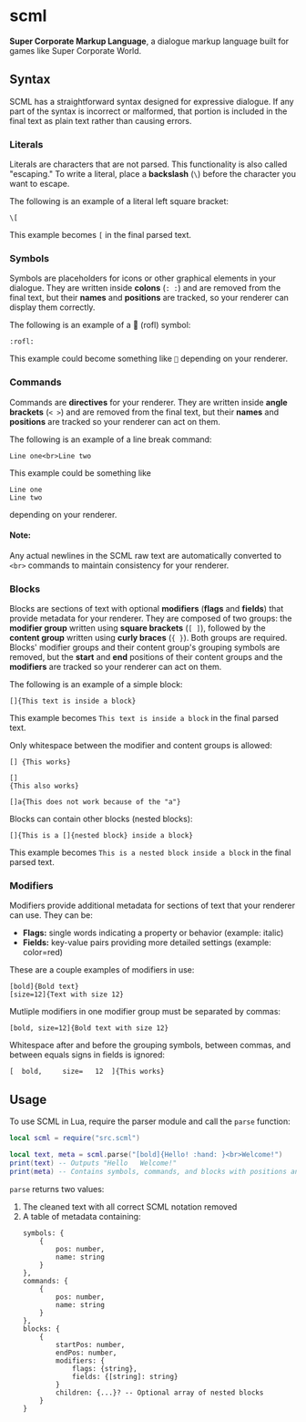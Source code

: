 # scml
**Super Corporate Markup Language**, a dialogue markup language built for games like Super Corporate World.

## Syntax

SCML has a straightforward syntax designed for expressive dialogue. If any part of the syntax is incorrect or malformed, that portion is included in the final text as plain text rather than causing errors.

### Literals

Literals are characters that are not parsed. This functionality is also called "escaping." To write a literal, place a **backslash** (`\`) before the character you want to escape.

The following is an example of a literal left square bracket:

```scml
\[
```

This example becomes `[` in the final parsed text.

### Symbols

Symbols are placeholders for icons or other graphical elements in your dialogue. They are written inside **colons** (`: :`) and are removed from the final text, but their **names** and **positions** are tracked, so your renderer can display them correctly.

The following is an example of a 🤣 (rofl) symbol:

```scml
:rofl:
```

This example could become something like `🤣` depending on your renderer.

### Commands

Commands are **directives** for your renderer. They are written inside **angle brackets** (`< >`) and are removed from the final text, but their **names** and **positions** are tracked so your renderer can act on them.

The following is an example of a line break command:

```scml
Line one<br>Line two
```

This example could be something like
```
Line one
Line two
```
depending on your renderer.

#### Note:
Any actual newlines in the SCML raw text are automatically converted to `<br>` commands to maintain consistency for your renderer.

### Blocks

Blocks are sections of text with optional **modifiers** (**flags** and **fields**) that provide metadata for your renderer. They are composed of two groups: the **modifier group** written using **square brackets** (`[ ]`), followed by the **content group** written using **curly braces** (`{ }`). Both groups are required. Blocks' modifier groups and their content group's grouping symbols are removed, but the **start** and **end** positions of their content groups and the **modifiers** are tracked so your renderer can act on them.

The following is an example of a simple block:

```scml
[]{This text is inside a block}
```

This example becomes `This text is inside a block` in the final parsed text.

Only whitespace between the modifier and content groups is allowed:

```scml
[] {This works}

[]
{This also works}

[]a{This does not work because of the "a"}
```

Blocks can contain other blocks (nested blocks):

```scml
[]{This is a []{nested block} inside a block}
```

This example becomes `This is a nested block inside a block` in the final parsed text.

### Modifiers

Modifiers provide additional metadata for sections of text that your renderer can use. They can be:

- **Flags:** single words indicating a property or behavior (example: italic)
- **Fields:** key-value pairs providing more detailed settings (example: color=red)

These are a couple examples of modifiers in use:

```scml
[bold]{Bold text}
[size=12]{Text with size 12}
```

Mutliple modifiers in one modifier group must be separated by commas:

```scml
[bold, size=12]{Bold text with size 12}
```

Whitespace after and before the grouping symbols, between commas, and between equals signs in fields is ignored:

```scml
[  bold,     size=   12  ]{This works}
```

## Usage

To use SCML in Lua, require the parser module and call the `parse` function:

```lua
local scml = require("src.scml")

local text, meta = scml.parse("[bold]{Hello! :hand: }<br>Welcome!")
print(text) -- Outputs "Hello   Welcome!"
print(meta) -- Contains symbols, commands, and blocks with positions and metadata
```

`parse` returns two values:  
1. The cleaned text with all correct SCML notation removed
2. A table of metadata containing:  
    ```luau
    symbols: {
        {
            pos: number,
            name: string
        }
    },
    commands: {
        {
            pos: number,
            name: string
        }
    },
    blocks: {
        {
            startPos: number,
            endPos: number,
            modifiers: {
                flags: {string},
                fields: {[string]: string}
            }
            children: {...}? -- Optional array of nested blocks
        }
    }
    ```